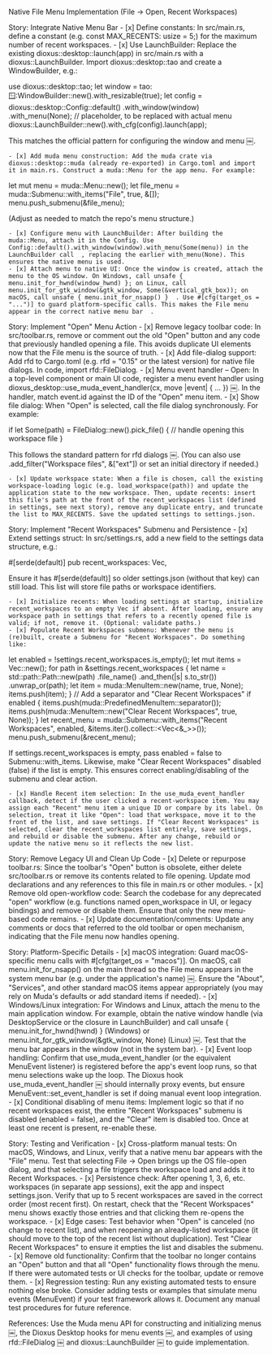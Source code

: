 Native File Menu Implementation (File → Open, Recent Workspaces)

Story: Integrate Native Menu Bar
	- [x] Define constants: In src/main.rs, define a constant (e.g. const MAX_RECENTS: usize = 5;) for the maximum number of recent workspaces.
	- [x] Use LaunchBuilder: Replace the existing dioxus::desktop::launch(app) in src/main.rs with a dioxus::LaunchBuilder. Import dioxus::desktop::tao and create a WindowBuilder, e.g.:

use dioxus::desktop::tao;
let window = tao::window::WindowBuilder::new().with_resizable(true);
let config = dioxus::desktop::Config::default()
    .with_window(window)
    .with_menu(None);  // placeholder, to be replaced with actual menu
dioxus::LaunchBuilder::new().with_cfg(config).launch(app);

This matches the official pattern for configuring the window and menu ￼.

	- [x] Add muda menu construction: Add the muda crate via dioxus::desktop::muda (already re-exported) in Cargo.toml and import it in main.rs. Construct a muda::Menu for the app menu. For example:

let mut menu = muda::Menu::new();
let file_menu = muda::Submenu::with_items("File", true, &[]);
menu.push_submenu(&file_menu);

(Adjust as needed to match the repo's menu structure.)

	- [x] Configure menu with LaunchBuilder: After building the muda::Menu, attach it in the Config. Use Config::default().with_window(window).with_menu(Some(menu)) in the LaunchBuilder call ￼, replacing the earlier with_menu(None). This ensures the native menu is used.
	- [x] Attach menu to native UI: Once the window is created, attach the menu to the OS window. On Windows, call unsafe { menu.init_for_hwnd(window_hwnd) }; on Linux, call menu.init_for_gtk_window(&gtk_window, Some(&vertical_gtk_box)); on macOS, call unsafe { menu.init_for_nsapp() } ￼. Use #[cfg(target_os = "...")] to guard platform-specific calls. This makes the File menu appear in the correct native menu bar ￼.

Story: Implement "Open" Menu Action
	- [x] Remove legacy toolbar code: In src/toolbar.rs, remove or comment out the old "Open" button and any code that previously handled opening a file. This avoids duplicate UI elements now that the File menu is the source of truth.
	- [x] Add file-dialog support: Add rfd to Cargo.toml (e.g. rfd = "0.15" or the latest version) for native file dialogs. In code, import rfd::FileDialog.
	- [x] Menu event handler – Open: In a top-level component or main UI code, register a menu event handler using dioxus_desktop::use_muda_event_handler(cx, move |event| { ... }) ￼. In the handler, match event.id against the ID of the "Open" menu item.
	- [x] Show file dialog: When "Open" is selected, call the file dialog synchronously. For example:

if let Some(path) = FileDialog::new().pick_file() {
    // handle opening this workspace file
}

This follows the standard pattern for rfd dialogs ￼. (You can also use .add_filter("Workspace files", &["ext"]) or set an initial directory if needed.)

	- [x] Update workspace state: When a file is chosen, call the existing workspace-loading logic (e.g. load_workspace(path)) and update the application state to the new workspace. Then, update recents: insert this file's path at the front of the recent_workspaces list (defined in settings, see next story), remove any duplicate entry, and truncate the list to MAX_RECENTS. Save the updated settings to settings.json.

Story: Implement "Recent Workspaces" Submenu and Persistence
	- [x] Extend settings struct: In src/settings.rs, add a new field to the settings data structure, e.g.:

#[serde(default)]
pub recent_workspaces: Vec<String>,

Ensure it has #[serde(default)] so older settings.json (without that key) can still load. This list will store file paths or workspace identifiers.

	- [x] Initialize recents: When loading settings at startup, initialize recent_workspaces to an empty Vec if absent. After loading, ensure any workspace path in settings that refers to a recently opened file is valid; if not, remove it. (Optional: validate paths.)
	- [x] Populate Recent Workspaces submenu: Whenever the menu is (re)built, create a Submenu for "Recent Workspaces". Do something like:

let enabled = !settings.recent_workspaces.is_empty();
let mut items = Vec::new();
for path in &settings.recent_workspaces {
    let name = std::path::Path::new(path)
        .file_name()
        .and_then(|s| s.to_str())
        .unwrap_or(path);
    let item = muda::MenuItem::new(name, true, None);
    items.push(item);
}
// Add a separator and "Clear Recent Workspaces"
if enabled {
    items.push(muda::PredefinedMenuItem::separator());
    items.push(muda::MenuItem::new("Clear Recent Workspaces", true, None));
}
let recent_menu = muda::Submenu::with_items("Recent Workspaces", enabled, &items.iter().collect::<Vec<&_>>());
menu.push_submenu(&recent_menu);

If settings.recent_workspaces is empty, pass enabled = false to Submenu::with_items. Likewise, make "Clear Recent Workspaces" disabled (false) if the list is empty. This ensures correct enabling/disabling of the submenu and clear action.

	- [x] Handle Recent item selection: In the use_muda_event_handler callback, detect if the user clicked a recent-workspace item. You may assign each "Recent" menu item a unique ID or compare by its label. On selection, treat it like "Open": load that workspace, move it to the front of the list, and save settings. If "Clear Recent Workspaces" is selected, clear the recent_workspaces list entirely, save settings, and rebuild or disable the submenu. After any change, rebuild or update the native menu so it reflects the new list.

Story: Remove Legacy UI and Clean Up Code
	- [x] Delete or repurpose toolbar.rs: Since the toolbar's "Open" button is obsolete, either delete src/toolbar.rs or remove its contents related to file opening. Update mod declarations and any references to this file in main.rs or other modules.
	- [x] Remove old open-workflow code: Search the codebase for any deprecated "open" workflow (e.g. functions named open_workspace in UI, or legacy bindings) and remove or disable them. Ensure that only the new menu-based code remains.
	- [x] Update documentation/comments: Update any comments or docs that referred to the old toolbar or open mechanism, indicating that the File menu now handles opening.

Story: Platform-Specific Details
	- [x] macOS integration: Guard macOS-specific menu calls with #[cfg(target_os = "macos")]. On macOS, call menu.init_for_nsapp() on the main thread so the File menu appears in the system menu bar (e.g. under the application's name) ￼. Ensure the "About", "Services", and other standard macOS items appear appropriately (you may rely on Muda's defaults or add standard items if needed).
	- [x] Windows/Linux integration: For Windows and Linux, attach the menu to the main application window. For example, obtain the native window handle (via DesktopService or the closure in LaunchBuilder) and call unsafe { menu.init_for_hwnd(hwnd) } (Windows) or menu.init_for_gtk_window(&gtk_window, None) (Linux) ￼. Test that the menu bar appears in the window (not in the system bar).
	- [x] Event loop handling: Confirm that use_muda_event_handler (or the equivalent MenuEvent listener) is registered before the app's event loop runs, so that menu selections wake up the loop. The Dioxus hook use_muda_event_handler ￼ should internally proxy events, but ensure MenuEvent::set_event_handler is set if doing manual event loop integration.
	- [x] Conditional disabling of menu items: Implement logic so that if no recent workspaces exist, the entire "Recent Workspaces" submenu is disabled (enabled = false), and the "Clear" item is disabled too. Once at least one recent is present, re-enable these.

Story: Testing and Verification
	- [x] Cross-platform manual tests: On macOS, Windows, and Linux, verify that a native menu bar appears with the "File" menu. Test that selecting File → Open brings up the OS file-open dialog, and that selecting a file triggers the workspace load and adds it to Recent Workspaces.
	- [x] Persistence check: After opening 1, 3, 6, etc. workspaces (in separate app sessions), exit the app and inspect settings.json. Verify that up to 5 recent workspaces are saved in the correct order (most recent first). On restart, check that the "Recent Workspaces" menu shows exactly those entries and that clicking them re-opens the workspace.
	- [x] Edge cases: Test behavior when "Open" is canceled (no change to recent list), and when reopening an already-listed workspace (it should move to the top of the recent list without duplication). Test "Clear Recent Workspaces" to ensure it empties the list and disables the submenu.
	- [x] Remove old functionality: Confirm that the toolbar no longer contains an "Open" button and that all "Open" functionality flows through the menu. If there were automated tests or UI checks for the toolbar, update or remove them.
	- [x] Regression testing: Run any existing automated tests to ensure nothing else broke. Consider adding tests or examples that simulate menu events (MenuEvent) if your test framework allows it. Document any manual test procedures for future reference.

References: Use the Muda menu API for constructing and initializing menus ￼, the Dioxus Desktop hooks for menu events ￼, and examples of using rfd::FileDialog ￼ and dioxus::LaunchBuilder ￼ to guide implementation.